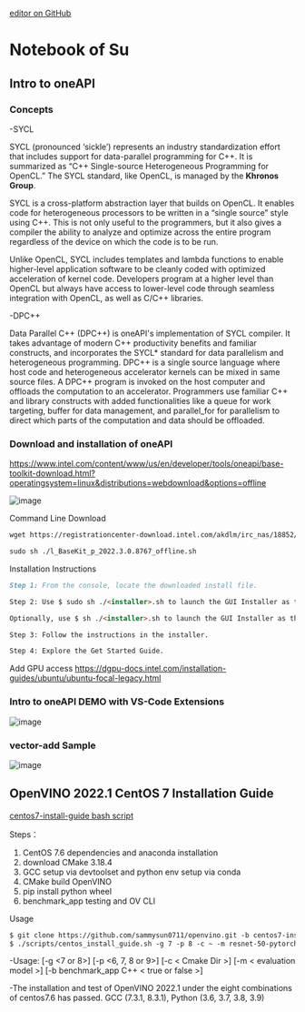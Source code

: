 [editor on GitHub](https://github.com/yangsu2022/yangsu0423.github.io/edit/gh-pages/index.md)

# Notebook of Su

## Intro to oneAPI

### Concepts

-SYCL

SYCL (pronounced ‘sickle’) represents an industry standardization effort that includes support for data-parallel programming for C++. It is summarized as “C++ Single-source Heterogeneous Programming for OpenCL.” The SYCL standard, like OpenCL, is managed by the __Khronos Group__.

SYCL is a cross-platform abstraction layer that builds on OpenCL. It enables code for heterogeneous processors to be written in a “single source” style using C++. This is not only useful to the programmers, but it also gives a compiler the ability to analyze and optimize across the entire program regardless of the device on which the code is to be run.

Unlike OpenCL, SYCL includes templates and lambda functions to enable higher-level application software to be cleanly coded with optimized acceleration of kernel code. Developers program at a higher level than OpenCL but always have access to lower-level code through seamless integration with OpenCL, as well as C/C++ libraries.

-DPC++

Data Parallel C++ (DPC++) is oneAPI's implementation of SYCL compiler. It takes advantage of modern C++ productivity benefits and familiar constructs, and incorporates the SYCL* standard for data parallelism and heterogeneous programming. DPC++ is a single source language where host code and heterogeneous accelerator kernels can be mixed in same source files. A DPC++ program is invoked on the host computer and offloads the computation to an accelerator. Programmers use familiar C++ and library constructs with added functionalities like a queue for work targeting, buffer for data management, and parallel_for for parallelism to direct which parts of the computation and data should be offloaded.

### Download and installation of oneAPI
https://www.intel.com/content/www/us/en/developer/tools/oneapi/base-toolkit-download.html?operatingsystem=linux&distributions=webdownload&options=offline

![image](https://user-images.githubusercontent.com/102195992/194697699-26833eeb-ac70-4950-b87a-0c8ef848aa63.png)

Command Line Download
```markdown
wget https://registrationcenter-download.intel.com/akdlm/irc_nas/18852/l_BaseKit_p_2022.3.0.8767_offline.sh

sudo sh ./l_BaseKit_p_2022.3.0.8767_offline.sh
```
Installation Instructions
```markdown
Step 1: From the console, locate the downloaded install file.

Step 2: Use $ sudo sh ./<installer>.sh to launch the GUI Installer as the root.

Optionally, use $ sh ./<installer>.sh to launch the GUI Installer as the current user.

Step 3: Follow the instructions in the installer.

Step 4: Explore the Get Started Guide.
```
Add GPU access
https://dgpu-docs.intel.com/installation-guides/ubuntu/ubuntu-focal-legacy.html

### Intro to oneAPI DEMO with VS-Code Extensions 
![image](https://user-images.githubusercontent.com/102195992/192468653-d40d0509-e7bf-4716-bfbc-404b09f970db.png)

### vector-add Sample
![image](https://user-images.githubusercontent.com/102195992/192469092-58f4f804-d232-4c41-9056-eb1484f23766.png)


##   OpenVINO 2022.1 CentOS 7 Installation Guide

[centos7-install-guide bash script](https://github.com/sammysun0711/openvino/blob/centos7-install-guide/scripts/centos7_install_guide.sh)

Steps：
1.	CentOS 7.6 dependencies and anaconda installation
2.	download CMake 3.18.4
3.  GCC setup via devtoolset and python env setup via conda
4.	CMake build OpenVINO
5.	pip install python wheel
6.	benchmark_app testing and OV CLI

Usage

```markdown
$ git clone https://github.com/sammysun0711/openvino.git -b centos7-install-guide && cd openvino
$ ./scripts/centos_install_guide.sh -g 7 -p 8 -c ~ -m resnet-50-pytorch -b true
```

-Usage: [-g <7 or 8>] [-p <6, 7, 8 or 9>] [-c < Cmake Dir >] [-m < evaluation model >] [-b benchmark_app C++ < true or false >]

-The installation and test of OpenVINO 2022.1 under the eight combinations of centos7.6 has passed. GCC (7.3.1, 8.3.1), Python (3.6, 3.7, 3.8, 3.9)










